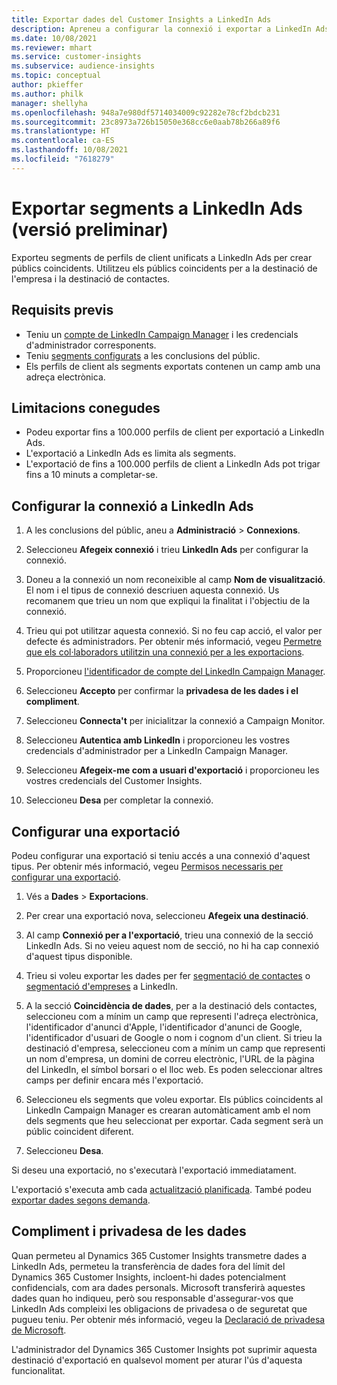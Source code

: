 ```yaml
---
title: Exportar dades del Customer Insights a LinkedIn Ads
description: Apreneu a configurar la connexió i exportar a LinkedIn Ads.
ms.date: 10/08/2021
ms.reviewer: mhart
ms.service: customer-insights
ms.subservice: audience-insights
ms.topic: conceptual
author: pkieffer
ms.author: philk
manager: shellyha
ms.openlocfilehash: 948a7e980df5714034009c92282e78cf2bdcb231
ms.sourcegitcommit: 23c8973a726b15050e368cc6e0aab78b266a89f6
ms.translationtype: HT
ms.contentlocale: ca-ES
ms.lasthandoff: 10/08/2021
ms.locfileid: "7618279"
---
```

# <a name="export-segments-to-linkedin-ads-preview"></a>Exportar segments a LinkedIn Ads (versió preliminar)

Exporteu segments de perfils de client unificats a LinkedIn Ads per crear públics coincidents. Utilitzeu els públics coincidents per a la destinació de l'empresa i la destinació de contactes.

## <a name="prerequisites"></a>Requisits previs

-   Teniu un [compte de LinkedIn Campaign Manager](https://business.linkedin.com/marketing-solutions/ads) i les credencials d'administrador corresponents.
-   Teniu [segments configurats](segments.md) a les conclusions del públic.
-   Els perfils de client als segments exportats contenen un camp amb una adreça electrònica.

## <a name="known-limitations"></a>Limitacions conegudes

- Podeu exportar fins a 100.000 perfils de client per exportació a LinkedIn Ads.
- L'exportació a LinkedIn Ads es limita als segments.
- L'exportació de fins a 100.000 perfils de client a LinkedIn Ads pot trigar fins a 10 minuts a completar-se. 

## <a name="set-up-the-connection-to-linkedin-ads"></a>Configurar la connexió a LinkedIn Ads

1. A les conclusions del públic, aneu a **Administració** > **Connexions**.

1. Seleccioneu **Afegeix connexió** i trieu **LinkedIn Ads** per configurar la connexió.

1. Doneu a la connexió un nom reconeixible al camp **Nom de visualització**. El nom i el tipus de connexió descriuen aquesta connexió. Us recomanem que trieu un nom que expliqui la finalitat i l'objectiu de la connexió.

1. Trieu qui pot utilitzar aquesta connexió. Si no feu cap acció, el valor per defecte és administradors. Per obtenir més informació, vegeu [Permetre que els col·laboradors utilitzin una connexió per a les exportacions](connections.md#allow-contributors-to-use-a-connection-for-exports).

1. Proporcioneu [l'identificador de compte del LinkedIn Campaign Manager](https://www.linkedin.com/help/lms/answer/a424270).

1. Seleccioneu **Accepto** per confirmar la **privadesa de les dades i el compliment**.

1. Seleccioneu **Connecta't** per inicialitzar la connexió a Campaign Monitor.

1. Seleccioneu **Autentica amb LinkedIn** i proporcioneu les vostres credencials d'administrador per a LinkedIn Campaign Manager.

1. Seleccioneu **Afegeix-me com a usuari d'exportació** i proporcioneu les vostres credencials del Customer Insights.

1. Seleccioneu **Desa** per completar la connexió.

## <a name="configure-an-export"></a>Configurar una exportació

Podeu configurar una exportació si teniu accés a una connexió d'aquest tipus. Per obtenir més informació, vegeu [Permisos necessaris per configurar una exportació](export-destinations.md#set-up-a-new-export).

1. Vés a **Dades** > **Exportacions**.

1. Per crear una exportació nova, seleccioneu **Afegeix una destinació**.

1. Al camp **Connexió per a l'exportació**, trieu una connexió de la secció LinkedIn Ads. Si no veieu aquest nom de secció, no hi ha cap connexió d'aquest tipus disponible.

1. Trieu si voleu exportar les dades per fer [segmentació de contactes](https://business.linkedin.com/marketing-solutions/ad-targeting/contact-targeting) o [segmentació d'empreses](https://business.linkedin.com/marketing-solutions/ad-targeting/account-targeting) a LinkedIn. 

1. A la secció **Coincidència de dades**, per a la destinació dels contactes, seleccioneu com a mínim un camp que representi l'adreça electrònica, l'identificador d'anunci d'Apple, l'identificador d'anunci de Google, l'identificador d'usuari de Google o nom i cognom d'un client. Si trieu la destinació d'empresa, seleccioneu com a mínim un camp que representi un nom d'empresa, un domini de correu electrònic, l'URL de la pàgina del LinkedIn, el símbol borsari o el lloc web. Es poden seleccionar altres camps per definir encara més l'exportació. 

1. Seleccioneu els segments que voleu exportar. Els públics coincidents al LinkedIn Campaign Manager es crearan automàticament amb el nom dels segments que heu seleccionat per exportar. Cada segment serà un públic coincident diferent. 

1. Seleccioneu **Desa**.

Si deseu una exportació, no s'executarà l'exportació immediatament.

L'exportació s'executa amb cada [actualització planificada](system.md#schedule-tab). També podeu [exportar dades segons demanda](export-destinations.md#run-exports-on-demand). 


## <a name="data-privacy-and-compliance"></a>Compliment i privadesa de les dades

Quan permeteu al Dynamics 365 Customer Insights transmetre dades a LinkedIn Ads, permeteu la transferència de dades fora del límit del Dynamics 365 Customer Insights, incloent-hi dades potencialment confidencials, com ara dades personals. Microsoft transferirà aquestes dades quan ho indiqueu, però sou responsable d'assegurar-vos que LinkedIn Ads compleixi les obligacions de privadesa o de seguretat que pugueu teniu. Per obtenir més informació, vegeu la [Declaració de privadesa de Microsoft](https://go.microsoft.com/fwlink/?linkid=396732).

L'administrador del Dynamics 365 Customer Insights pot suprimir aquesta destinació d'exportació en qualsevol moment per aturar l'ús d'aquesta funcionalitat.
